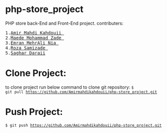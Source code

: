 # php-store_project
PHP store back-End and Front-End project.
contributers:
<pre>
1.<a href="https://github.com/Amirmahdikahdouii">Amir Mahdi Kahdouii </a>
2.<a href="#">Maede Mohammad Zade </a>
3.<a href="#">Emran MehrAli Nia </a>
4.<a href="#">Roza Samizade </a>
5.<a href="#">Saghar Daraii</a>
</pre>
# Clone Project:
to clone project run below command to clone git repository:
<code>$ git pull https://github.com/Amirmahdikahdouii/php-store_project.git</code>
# Push Project:
<code>$ git push https://github.com/Amirmahdikahdouii/php-store_project.git</code>
